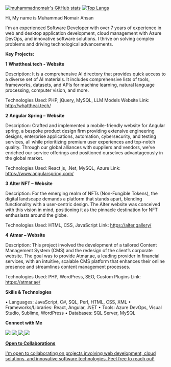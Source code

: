 [![muhammadnomair's GitHub stats](https://github-readme-stats.vercel.app/api?username=muhammadnomair&show_icons=true&theme=dark)](https://github.com/muhammadnomair/github-readme-stats)
[![Top Langs](https://github-readme-stats.vercel.app/api/top-langs/?username=muhammadnomair&theme=dark&layout=compact)](https://github.com/muhammadnomair/github-readme-stats)

Hi, My name is Muhammad Nomair Ahsan

I'm an experienced Software Developer with over 7 years of experience in web and desktop
application development, cloud management with Azure DevOps, and innovative software
solutions. I thrive on solving complex problems and driving technological advancements.

****Key Projects:****

**1** **Whattheai.tech - Website**

Description: It is a comprehensive AI directory that provides quick access to a diverse set
of AI materials. It includes comprehensive lists of tools, frameworks, datasets, and APIs for
machine learning, natural language processing, computer vision, and more.

Technologies Used: PHP, jQuery, MySQL, LLM Models
Website Link: http://whattheai.tech/

**2** **Angular Spring – Website**

Description:  Crafted and implemented a mobile-friendly website for Angular spring, a bespoke product design firm providing extensive engineering designs, enterprise applications, automation, cybersecurity, and testing services, all while prioritizing premium user experiences and top-notch quality. Through our global alliances with suppliers and vendors, we've enriched our service offerings and positioned ourselves advantageously in the global market.

Technologies Used:  React js, .Net, MySQL, Azure
Link:  https://www.angularspring.com/

**3** **Alter NFT – Website**

Description: For the emerging realm of NFTs (Non-Fungible Tokens), the digital landscape demands a platform that stands apart, blending functionality with a user-centric design. The Alter website was conceived with this vision in mind, positioning it as the pinnacle destination for NFT enthusiasts around the globe.

Technologies Used: HTML, CSS, JavaScript
Link:  https://alter.gallery/

**4** **Atmar – Website**

Description: This project involved the development of a tailored Content Management System (CMS) and the redesign of the client’s corporate website. The goal was to provide Atmar.ae, a leading provider in financial services, with an intuitive, scalable CMS platform that enhances their online presence and streamlines content management processes.

Technologies Used: PHP, WordPress, SEO, Custom Plugins
Link: https://atmar.ae/


**Skills & Technologies**

• Languages: JavaScript, C#, SQL, Perl, HTML, CSS, XML
• Frameworks/Libraries: React, Angular, .NET
• Tools: Azure DevOps, Visual Studio, Sublime, WordPress
• Databases: SQL Server, MySQL

**Connect with Me**

<a href="https://www.linkedin.com/in/nomair45/" ><img src="https://img.shields.io/badge/LinkedIn-0077B5?style=for-the-badge&logo=linkedin&logoColor=white"/></a>
<a href="mailto:muhammadnomairahsan@gmail.com" ><img src="https://img.shields.io/badge/Gmail-D14836?style=for-the-badge&logo=gmail&logoColor=white"/>
<a href="https://www.facebook.com/nomair45/" ><img src="https://img.shields.io/badge/Facebook-1877F2?style=for-the-badge&logo=facebook&logoColor=white"/>
<a href="https://wa.me/+923217112178" ><img src="https://img.shields.io/badge/WhatsApp-25D366?style=for-the-badge&logo=whatsapp&logoColor=white"/>


**Open to Collaborations**

I'm open to collaborating on projects involving web development, cloud solutions, and
innovative software technologies. Feel free to reach out!
